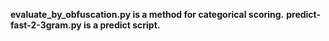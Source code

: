 **evaluate_by_obfuscation.py is a method for categorical scoring.**
**predict-fast-2-3gram.py is a predict script.**